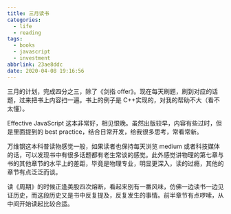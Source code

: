 ```yaml
---
title: 三月读书
categories:
  - life
  - reading
tags:
  - books
  - javascript
  - investment
abbrlink: 23ae8ddc
date: 2020-04-08 19:16:56
---
```


<!-- ![三月计划](https://wxt.sinaimg.cn/mw1024/71dc9500ly1gdmb5hhs7jj20iw0e6wg9.jpg) -->

三月的计划，完成四分之三，除了《剑指 offer》。现在每天刷题，刷到对应的话题，过来把书上内容扫一遍。书上的例子是 C++实现的，对我的帮助不大（看不太懂）。

Effective JavaScript 这本非常好，相见恨晚。虽然出版较早，内容有些过时，但是里面提到的 best practice，结合日常开发，给我很多思考，常看常新。

万维钢这本科普读物感觉一般，如果读者也保持每天浏览 medium 或者科技媒体的话，可以发现书中有很多话题都有老生常谈的感觉。此外感觉讲物理的第七章与书的其他章节的水平上的差距，毕竟是物理专业，明显更深入，读的过瘾，其他的章节有点泛泛而谈。

读《周期》的时候正逢美股四次熔断，看起来别有一番风味，仿佛一边读书一边见证历史，而这段历史又是书中反复提及，反复发生的事情。前半章节有点啰嗦，从中间开始读起比较合适。
